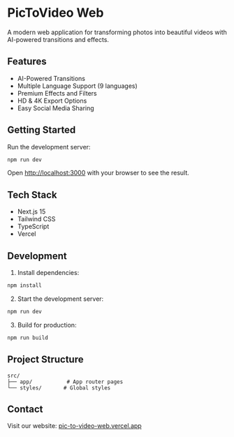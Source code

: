 # PicToVideo Web

A modern web application for transforming photos into beautiful videos with AI-powered transitions and effects.

## Features

- AI-Powered Transitions
- Multiple Language Support (9 languages)
- Premium Effects and Filters
- HD & 4K Export Options
- Easy Social Media Sharing

## Getting Started

Run the development server:

```bash
npm run dev
```

Open [http://localhost:3000](http://localhost:3000) with your browser to see the result.

## Tech Stack

- Next.js 15
- Tailwind CSS
- TypeScript
- Vercel

## Development

1. Install dependencies:
```bash
npm install
```

2. Start the development server:
```bash
npm run dev
```

3. Build for production:
```bash
npm run build
```

## Project Structure

```
src/
├── app/           # App router pages
└── styles/       # Global styles
```

## Contact

Visit our website: [pic-to-video-web.vercel.app](https://pic-to-video-web.vercel.app)
